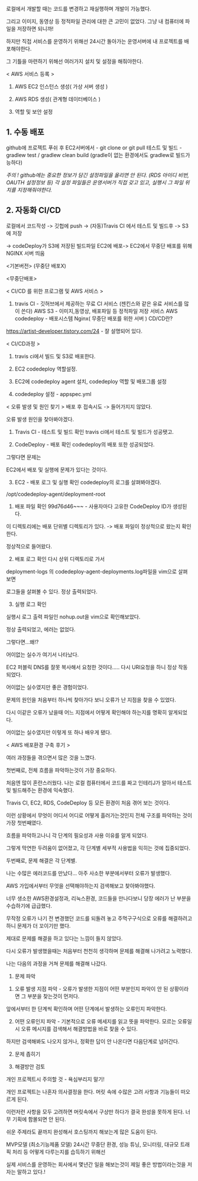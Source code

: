 로컬에서 개발할 때는 코드를 변경하고 재실행하며 개발이 가능했다.

그리고 이미지, 동영상 등 정적파일 관리에 대한 큰 고민이 없었다. 그냥 내 컴퓨터에 파일을 저장하면 되니까!

하지만 직접 서비스를 운영하기 위해선 24시간 돌아가는 운영서버에 내 프로젝트를 배포해야한다.

그 기틀을 마련하기 위해선 여러가지 설치 및 설정을 해줘야한다.

 

< AWS 서비스 등록 >
1. AWS EC2 인스턴스 생성( 가상 서버 생성 )

2. AWS RDS 생성( 관계형 데이터베이스 )

3. 역할 및 보안 설정

 

## 1. 수동 배포
github에 프로젝트 푸쉬 후 EC2서버에서 - git clone  or  git pull
테스트 및 빌드  - gradlew test / gradlew clean build (gradle이 없는 환경에서도 gradlew로 빌드가능하다)

*주의 ! github에는 중요한 정보가 담긴 설정파일을 올리면 안 된다. (RDS 아이디 비번, OAUTH 설정정보 등)
각 설정 파일들은 운영서버가 직접 갖고 있고, 실행시 그 파일 위치를 지정해줘야한다.*

 

## 2. 자동화 CI/CD
로컬에서 코드작성 -> 깃헙에 push -> (자동)Travis CI 에서 테스트 및 빌드후 -> S3에 저장 

-> codeDeploy가 S3에 저장된 빌드파일 EC2에 배포-> EC2에서 무중단 배포를 위해 NGINX 서버 띄움

 

<기본버전> (무중단 배포X)


<무중단배포>


 
< CI/CD 를 위한 프로그램 및 AWS 서비스 >
1. travis CI - 깃허브에서 제공하는 무료 CI 서비스 (젠킨스와 같은 유료 서비스를 많이 쓴다)
AWS S3 - 이미지,동영상, 배포파일 등 정적파일 저장 서비스
AWS codedeploy - 배포시스템
Nginx( 무중단 배포를 위한 서버 )
CD/CD란?

https://artist-developer.tistory.com/24 - 잘 설명되어 있다.

 

 

< CI/CD과정 >

1. travis ci에서 빌드 및 S3로 배포한다.

2. EC2 codedeploy 역할설정.

3. EC2에 codedeploy agent 설치, codedeploy 역할 및 배포그룹 설정

4. codedeploy 설정 - appspec.yml

 

< 오류 발생 및 원인 찾기 >
배포 후 접속시도 -> 들어가지지 않았다.

오류 발생 원인을 찾아봐야겠다.

 

1. Travis CI - 테스트 및 빌드 확인
travis ci에서 테스트 및 빌드가 성공됏고.


2. CodeDeploy - 배포 확인
codedeploy의 배포 또한 성공되었다.


그렇다면 문제는

EC2에서 배포 및 실행에 문제가 있다는 것이다.

 

3. EC2 - 배포 로그 및 실행 확인
codedeploy의 로그를 살펴봐야겠다.

/opt/codedeploy-agent/deployment-root


1) 배포 파일 확인
99d76d46~~~  - 사용자마다 고유한 CodeDeploy ID가 생성된다.

이 디렉토리에는 배포 단위별 디렉토리가 있다. -> 배포 파일이 정상적으로 왔는지 확인한다.


정상적으로 들어왔다.

 

2) 배포 로그 확인
다시 상위 디렉토리로 가서


deployment-logs 의 codedeploy-agent-deployments.log파일을 vim으로 살펴보면


로그들을 살펴볼 수 있다. 정상 출력되었다.

 

3) 실행 로그 확인

실행시 로그 출력 파일인 nohup.out을 vim으로 확인해보았다.


정상 출력되었고, 에러는 없었다.

 

그렇다면...왜!?

어이없는 실수가 여기서 나타났다. 

EC2 퍼블릭 DNS를 잘못 복사해서 요청한 것이다..... 다시 URI요청을 하니 정상 작동되었다.

어이없는 실수였지만 좋은 경험이었다.

문제의 원인을 처음부터 하나씩 찾아가다 보니 오류가 난 지점을 찾을 수 있었다.

다시 이같은 오류가 났을때 어느 지점에서 어떻게 확인해야 하는지를 명확히 알게되었다.

어이없는 실수였지만 이렇게 또 하나 배우게 됐다.

< AWS 배포환경 구축 후기 >
 

 

여러 과정들을 겪으면서 많은 것을 느꼈다.

 

첫번째로, 전체 흐름을 파악하는것이 가장 중요하다.

처음엔 많이 혼란스러웠다. 나는 로컬 컴퓨터에서 코드를 짜고 인테리J가 알아서 테스트 및 빌드해주는 환경에 익숙했다.

Travis CI, EC2, RDS, CodeDeploy 등 모든 환경이 처음 겪어 보는 것이다.

이런 상황에서 무엇이 어디서 어디로 어떻게 흘러가는것인지 전체 구조를 파악하는 것이 가장 첫번째였다.

흐름을 파악하고나니 각 단계의 필요성과 사용 이유를 알게 되었다.

그렇게 막연한 두려움이 없어졌고, 각 단계별 세부적 사용법을 익히는 것에 집중되었다.

 

두번째로, 문제 해결은 각 단계별.

나는 수많은 에러코드를 만났다... 아주 사소한 부분에서부터 오류가 발생했다.

AWS 가입에서부터 무엇을 선택해야하는지 검색해보고 찾아봐야했다.

너무 생소한 AWS환경설정과, 리눅스환경, 코드들을 만나다보니 당장 에러가 난 부분을 수습하기에 급급했다.

무작정 오류가 나기 전 변경했던 코드를 되돌려 놓고 주먹구구식으로 오류를 해결하려고하니 문제가 더 꼬이기만 했다.

제대로 문제를 해결을 하고 있다는 느낌이 들지 않았다.

다시 오류가 발생했을때는 처음부터 천천히 생각하며 문제를 해결해 나가려고 노력했다.

나는 다음의 과정을 거쳐 문제를 해결해 나갔다.

 

1. 문제 파악

  1) 오류 발생 지점 파악 - 오류가 발생한 지점이 어떤 부분인지 파악이 안 된 상황이라면 그 부분을 찾는것이 먼저다.

앞에서부터 한 단계씩 확인하며 어떤 단계에서 발생하는 오류인지 파악한다.

  2) 어떤 오류인지 파악 - 기본적으로 오류 메세지를 읽고 뜻을 파악한다. 모르는 오류일시 오류 메시지를 검색해서 해결방법을 바로 찾을 수 있다.

하지만 검색해봐도 나오지 않거나, 정확한 답이 안 나온다면 다음단계로 넘어간다.

 

2. 문제 좁히기

 

3. 해결방안 검토

 

 

개인 프로젝트시 주의할 것 - 욕심부리지 말기!

개인 프로젝트는 나혼자 의사결정을 한다. 머릿 속에 수많은 고려 사항과 기능들이 떠오르게 된다.

이런저런 사항을 모두 고려하면 머릿속에서 구상만 하다가 결국 완성을 못하게 된다. 너무 기획에 함몰되면 안 된다.

쉬운 주제라도 끝까지 완성해서 호스팅까지 해보는게 많은 도움이 된다.


MVP모델 (최소기능제품 모델)
24시간 무중단 환경, 성능 튜닝, 모니터링, 대규모 트래픽 처리 등 어떻게 다루는지를 습득하기 위해선

실제 서비스를 운영하는 회사에서 몇년간 일을 해보는것이 제일 좋은 방법이라는것을 저자는 말하고 있다.!
